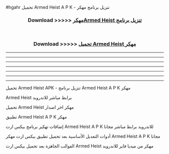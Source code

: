 #hgahr تحميل Armed Heist  A P K - تنزيل برنامج مهكر



<div align="center">
<h3>Download >>>>> <a href="https://runaway1.web.app/?sq=Armed Heist ">مهكرArmed Heist  تنزيل برنامج</a></h3><br>

<h3>Download >>>>> <a href="https://runaway1.web.app/?sq=Armed Heist ">تحميل Armed Heist  مهكر</a></h3>
</div>


----------------------------------------------------------

----------------------------------------------------------

----------------------------------------------------------

----------------------------------------------------------

----------------------------------------------------------

----------------------------------------------------------

----------------------------------------------------------

تحميل Armed Heist  APK - تنزيل برنامج Armed Heist  A P K مهكر

Armed Heist  برابط مباشر للاندرويد

تحميل Armed Heist  مهكر اخر اصدار

تطبيق Armed Heist  A P K مهكر

إضافات تهكير برنامج بيكس ارت Armed Heist  A P K للاندرويد برابط مباشر مجانا

أدوات التعديل الأساسية بعد تحميل تطبيق بيكس ارت مهكر Armed Heist  A P K مجانا

القوالب الجاهزة بعد تحميل بيكس ارت Armed Heist  مهكر من ميديا فاير للاندرويد


